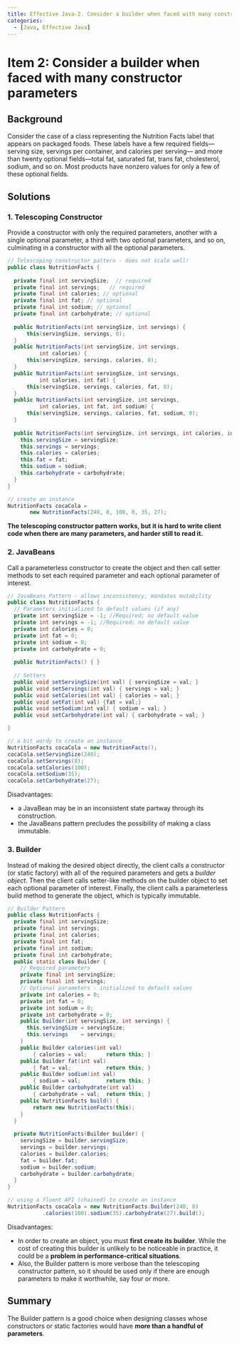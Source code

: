 ```yaml
---
title: Effective Java-2. Consider a builder when faced with many constructor parameters
categories:
  - [Java, Effective Java]
---
```


# Item 2: Consider a builder when faced with many constructor parameters

## Background

Consider the case of a class representing the Nutrition Facts label that appears on packaged foods. These labels have a few required fields—serving size, servings per container, and calories per serving— and more than twenty optional fields—total fat, saturated fat, trans fat, cholesterol, sodium, and so on. Most products have nonzero values for only a few of these optional fields.

## Solutions

### 1. Telescoping Constructor

Provide a constructor with only the required parameters, another with a single optional parameter, a third with two optional parameters, and so on, culminating in a constructor with all the optional parameters.

```java
// Telescoping constructor pattern - does not scale well!
public class NutritionFacts {
  
  private final int servingSize;  // required
  private final int servings;	// required
  private final int calories; // optional
  private final int fat; // optional
  private final int sodium; // optional
  private final int carbohydrate; // optional
  
  public NutritionFacts(int servingSize, int servings) {
      this(servingSize, servings, 0);
  }
  public NutritionFacts(int servingSize, int servings,
          int calories) {
      this(servingSize, servings, calories, 0);
  }
  public NutritionFacts(int servingSize, int servings,
          int calories, int fat) {
      this(servingSize, servings, calories, fat, 0);
  }
  public NutritionFacts(int servingSize, int servings,
          int calories, int fat, int sodium) {
      this(servingSize, servings, calories, fat, sodium, 0);
  }
  
  public NutritionFacts(int servingSize, int servings, int calories, int fat, int sodium, int carbohydrate) {
    this.servingSize = servingSize;
    this.servings = servings;
    this.calories = calories;
    this.fat = fat;
    this.sodium = sodium;
    this.carbohydrate = carbohydrate;
  }
}

// create an instance
NutritionFacts cocaCola =
       new NutritionFacts(240, 8, 100, 0, 35, 27);
```

**The telescoping constructor pattern works, but it is hard to write client code when there are many parameters, and harder still to read it.**

### 2. JavaBeans

Call a parameterless constructor to create the object and then call setter methods to set each required parameter and each optional parameter of interest.

```java
// JavaBeans Pattern - allows inconsistency, mandates mutability
public class NutritionFacts {
  // Parameters initialized to default values (if any)
  private int servingSize = -1; //Required; no default value
  private int servings = -1; //Required; no default value
  private int calories = 0;
  private int fat = 0;
  private int sodium = 0;
  private int carbohydrate = 0;
  
  public NutritionFacts() { }
  
  // Setters
  public void setServingSize(int val) { servingSize = val; }
  public void setServings(int val) { servings = val; }
  public void setCalories(int val) { calories = val; }
  public void setFat(int val) {fat = val;}
  public void setSodium(int val) { sodium = val; }
  public void setCarbohydrate(int val) { carbohydrate = val; }

}

// a bit wordy to create an instance
NutritionFacts cocaCola = new NutritionFacts();
cocaCola.setServingSize(240);
cocaCola.setServings(8);
cocaCola.setCalories(100);
cocaCola.setSodium(35);
cocaCola.setCarbohydrate(27);
```

Disadvantages:

- a JavaBean may be in an inconsistent state partway through its construction.
- the JavaBeans pattern precludes the possibility of making a class immutable.

### 3. Builder

Instead of making the desired object directly, the client calls a constructor (or static factory) with all of the required parameters and gets a *builder object*. Then the client calls setter-like methods on the builder object to set each optional parameter of interest. Finally, the client calls a parameterless build method to generate the object, which is typically immutable.

```java
// Builder Pattern
public class NutritionFacts {
  private final int servingSize;
  private final int servings;
  private final int calories;
  private final int fat;
  private final int sodium;
  private final int carbohydrate;
  public static class Builder {
    // Required parameters
    private final int servingSize;
    private final int servings;
    // Optional parameters - initialized to default values
    private int calories = 0;
    private int fat = 0;
    private int sodium = 0;
    private int carbohydrate = 0;
    public Builder(int servingSize, int servings) {
      this.servingSize = servingSize;
      this.servings    = servings;
    }
    public Builder calories(int val)
        { calories = val;      return this; }
    public Builder fat(int val)
        { fat = val;           return this; }
    public Builder sodium(int val)
        { sodium = val;        return this; }
    public Builder carbohydrate(int val)
        { carbohydrate = val;  return this; }
    public NutritionFacts build() {
        return new NutritionFacts(this);
    }
  }
  
  private NutritionFacts(Builder builder) {
    servingSize = builder.servingSize;
    servings = builder.servings;
    calories = builder.calories;
    fat = builder.fat;
    sodium = builder.sodium;
    carbohydrate = builder.carbohydrate;
  }
}

// using a fluent API (chained) to create an instance
NutritionFacts cocaCola = new NutritionFacts.Builder(240, 8)
           .calories(100).sodium(35).carbohydrate(27).build();
```

Disadvantages:

- In order to create an object, you must **first create its builder**. While the cost of creating this builder is unlikely to be noticeable in practice, it could be a **problem in performance-critical situations**.
- Also, the Builder pattern is more verbose than the telescoping constructor pattern, so it should be used only if there are enough parameters to make it worthwhile, say four or more. 

## Summary

The Builder pattern is a good choice when designing classes whose constructors or static factories would have **more than a handful of parameters**.
